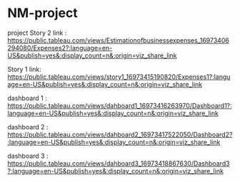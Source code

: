 # NM-project
project
Story 2 link : https://public.tableau.com/views/Estimationofbusinessexpenses_16973406294080/Expenses2?:language=en-US&publish=yes&:display_count=n&:origin=viz_share_link

Story 1 link: 
https://public.tableau.com/views/story1_16973415190820/Expenses1?:language=en-US&publish=yes&:display_count=n&:origin=viz_share_link

dashboard 1 :
https://public.tableau.com/views/dahboard1_16973416263970/Dashboard1?:language=en-US&publish=yes&:display_count=n&:origin=viz_share_link

dashboard 2 :
https://public.tableau.com/views/dahboard2_16973417522050/Dashboard2?:language=en-US&publish=yes&:display_count=n&:origin=viz_share_link

dashboard 3 :
https://public.tableau.com/views/dahboard3_16973418867630/Dashboard3?:language=en-US&publish=yes&:display_count=n&:origin=viz_share_link
